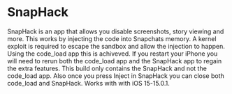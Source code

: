 # SnapHack
SnapHack is an app that allows you disable screenshots, story viewing and more. This works by injecting the code into Snapchats memory. A kernel exploit is required to escape the sandbox and allow the injection to happen. Using the code_load app this is achiveved. If you restart your iPhone you will need to rerun both the code_load app and the SnapHack app to regain the extra features. This build only contains the SnapHack and not the code_load app. Also once you press Inject in SnapHack you can close both code_load and SnapHack. Works with with iOS 15-15.0.1. 
